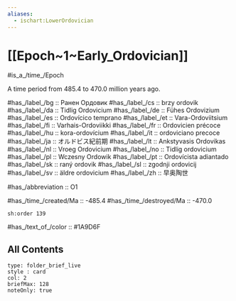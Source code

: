 ```yaml
---
aliases:
  - ischart:LowerOrdovician
---
```


# [[Epoch~1~Early_Ordovician]] 

#is_a_/time_/Epoch 

A time period from 485.4 to 470.0 million years ago. 

#has_/label_/bg  :: Ранен Ордовик
#has_/label_/cs  :: brzy ordovik
#has_/label_/da  :: Tidlig Ordovicium
#has_/label_/de  :: Fühes Ordovizium
#has_/label_/es  :: Ordovícico temprano
#has_/label_/et  :: Vara-Ordoviitsium
#has_/label_/fi  :: Varhais-Ordoviikki
#has_/label_/fr  :: Ordovicien précoce
#has_/label_/hu  :: kora-ordovícium
#has_/label_/it  :: ordoviciano precoce
#has_/label_/ja  :: オルドビス紀前期
#has_/label_/lt  :: Ankstyvasis Ordovikas
#has_/label_/nl  :: Vroeg Ordovicium
#has_/label_/no  :: Tidlig ordovicium
#has_/label_/pl  :: Wczesny Ordowik
#has_/label_/pt  :: Ordovícista adiantado
#has_/label_/sk  :: raný ordovik
#has_/label_/sl  :: zgodnji ordovicij
#has_/label_/sv  :: äldre ordovicium
#has_/label_/zh  :: 早奥陶世

#has_/abbreviation :: O1

#has_/time_/created/Ma :: -485.4 
#has_/time_/destroyed/Ma :: -470.0 

    sh:order 139 

#has_/text_of_/color :: #1A9D6F

## All Contents

```ccard
type: folder_brief_live
style : card
col: 2
briefMax: 128
noteOnly: true
```


